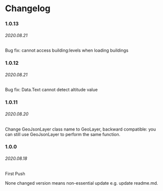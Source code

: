 # Changelog

### 1.0.13
###### 2020.08.21
Bug fix: cannot access building:levels when loading buildings

### 1.0.12
###### 2020.08.21
Bug fix: Data.Text cannot detect altitude value

### 1.0.11
###### 2020.08.20
Change GeoJsonLayer class name to GeoLayer, backward compatible: you can still use GeoJsonLayer to perform the same function.

### 1.0.0
###### 2020.08.18
First Push

None changed version means non-essential update e.g. update readme.md.
